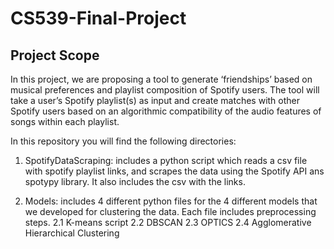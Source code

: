 # CS539-Final-Project

## Project Scope
 
In this project, we are proposing a tool to generate ‘friendships’ based on musical preferences and playlist composition of Spotify users. The tool will take a user’s Spotify playlist(s) as input and create matches with other Spotify users based on an algorithmic compatibility of the audio features of songs within each playlist.

In this repository you will find the following directories:
1. SpotifyDataScraping: includes a python script which reads a csv file with spotify playlist links, and scrapes the data using the Spotify API ans spotypy library. It also includes the csv with the links. 

2. Models: includes 4 different python files for the 4 different models that we developed for clustering the data. Each file includes preprocessing steps. 
  2.1 K-means script
  2.2 DBSCAN
  2.3 OPTICS
  2.4 Agglomerative Hierarchical Clustering
